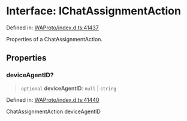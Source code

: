 # Interface: IChatAssignmentAction

Defined in: [WAProto/index.d.ts:41437](https://github.com/Fokusdotid/Baileys/blob/6a8e2076fa4119b2d5152250d579a4fbed394533/WAProto/index.d.ts#L41437)

Properties of a ChatAssignmentAction.

## Properties

### deviceAgentID?

> `optional` **deviceAgentID**: `null` \| `string`

Defined in: [WAProto/index.d.ts:41440](https://github.com/Fokusdotid/Baileys/blob/6a8e2076fa4119b2d5152250d579a4fbed394533/WAProto/index.d.ts#L41440)

ChatAssignmentAction deviceAgentID
